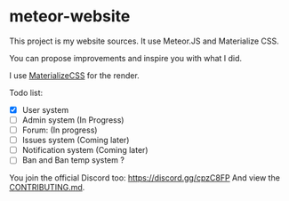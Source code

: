 # meteor-website
This project is my website sources. It use Meteor.JS and Materialize CSS.

You can propose improvements and inspire you with what I did.

I use [MaterializeCSS](http://materializecss.com) for the render.

Todo list:
- [x] User system
- [ ] Admin system (In Progress)
- [ ] Forum: (In progress)
- [ ] Issues system (Coming later)
- [ ] Notification system (Coming later)
- [ ] Ban and Ban temp system ?

You join the official Discord too: https://discord.gg/cpzC8FP
And view the [CONTRIBUTING.md](https://github.com/Bricklou/meteor-website/blob/master/CONTRIBUTING.md).
